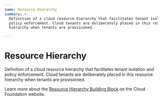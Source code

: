 ```yaml
---
name: Resource Hierarchy
summary: >-
  Definition of a cloud resource hierarchy that facilitates tenant isolation and
  policy enforcement. Cloud tenants are deliberately placed in this resource
  hierarchy when tenants are provisioned.

---
```


# Resource Hierarchy

Definition of a cloud resource hierarchy that facilitates tenant isolation and policy enforcement. Cloud tenants are deliberately placed in this resource hierarchy when tenants are provisioned.

Learn more about the [Resource Hierarchy Building Block](https://cloudfoundation.meshcloud.io/maturity-model/tenant-management/resource-hierarchy.html) on the Cloud Foundation website.
